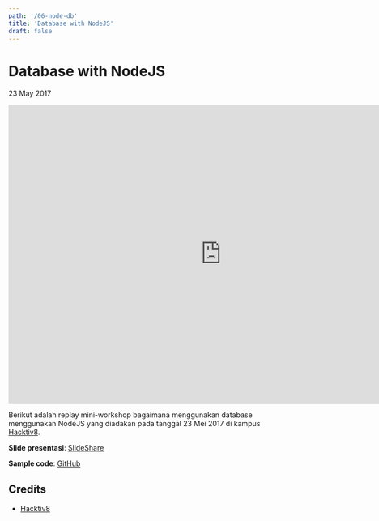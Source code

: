 ```yaml
---
path: '/06-node-db'
title: 'Database with NodeJS'
draft: false
---
```


# Database with NodeJS

23 May 2017
<iframe width="840" height="590" src="https://www.youtube.com/embed/PWhRbMsBeho" frameborder="0" allowfullscreen></iframe>

Berikut adalah replay mini-workshop bagaimana menggunakan database menggunakan NodeJS yang diadakan pada tanggal 23 Mei 2017 di kampus [Hacktiv8](https://hacktiv8.com/).

**Slide presentasi**: [SlideShare](https://www.slideshare.net/rizafahmi/databases-and-nodejs)

**Sample code**: [GitHub](https://github.com/rizafahmi/hacktivcash-server)


## Credits

* [Hacktiv8](https://hacktiv8.com/)
